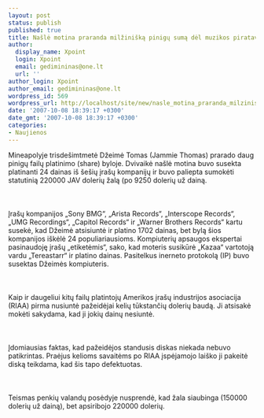 ```yaml
---
layout: post
status: publish
published: true
title: Našlė motina praranda milžinišką pinigų sumą dėl muzikos piratavimo
author:
  display_name: Xpoint
  login: Xpoint
  email: gedimininas@one.lt
  url: ''
author_login: Xpoint
author_email: gedimininas@one.lt
wordpress_id: 569
wordpress_url: http://localhost/site/new/nasle_motina_praranda_milziniska_pinigu_suma_del_muzikos_piratavimo/
date: '2007-10-08 18:39:17 +0300'
date_gmt: '2007-10-08 18:39:17 +0300'
categories:
- Naujienos
---
```

<p>Mineapolyje trisdešimtmetė Džeimė Tomas (Jammie Thomas) prarado daug pinigų failų platinimo (share) byloje. Dvivaikė našlė motina buvo susekta platinanti 24 dainas iš šešių įrašų kompanijų ir buvo paliepta sumokėti statutinią 220000 JAV dolerių žalą (po 9250 dolerių už dainą.<br />
<br><br />
<br>Įrašų kompanijos „Sony BMG“, „Arista Records“, „Interscope Records“, „UMG Recordings“, „Capitol Records“ ir „Warner Brothers Records“ kartu susekė, kad Džeimė atsisiuntė ir platino 1702 dainas, bet bylą šios kompanijos iškėlė 24 populiariausioms. Kompiuterių apsaugos ekspertai pasinaudoję įrašų „etiketėmis“, sako, kad moteris susikūrė „Kazaa“ vartotoją vardu „Tereastarr“ ir platino dainas. Pasitelkus inerneto protokolą (IP) buvo susektas Džeimės kompiuteris.<br />
<br><br />
<br>Kaip ir daugeliui kitų failų platintojų Amerikos įrašų industrijos asociacija (RIAA) pirma nusiuntė pažeidėjai kelių tūkstančių dolerių baudą. Ji atsisakė mokėti sakydama, kad ji jokių dainų nesiuntė.<br />
<br><br />
<br>Įdomiausias faktas, kad pažeidėjos standusis diskas niekada nebuvo patikrintas. Praėjus kelioms savaitėms po RIAA įspėjamojo laiško ji pakeitė diską teikdama, kad šis tapo defektuotas.<br />
<br><br />
<br>Teismas penkių valandų posėdyje nusprendė, kad žala siaubinga (150000 dolerių už dainą), bet apsiribojo 220000 dolerių.<br />
<br></p>
